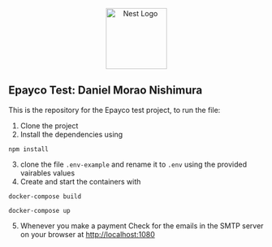 <p align="center">
  <a href="http://nestjs.com/" target="blank"><img src="https://nestjs.com/img/logo-small.svg" width="120" alt="Nest Logo" /></a>
</p>

[circleci-image]: https://img.shields.io/circleci/build/github/nestjs/nest/master?token=abc123def456
[circleci-url]: https://circleci.com/gh/nestjs/nest

## Epayco Test: Daniel Morao Nishimura

This is the repository for the Epayco test project, to run the file:

1. Clone the project
2. Install the dependencies using

```
npm install
```

3. clone the file `.env-example` and rename it to `.env` using the provided vairables values
4. Create and start the containers with

```
docker-compose build

docker-compose up
```

5. Whenever you make a payment Check for the emails in the SMTP server on your browser at [http://localhost:1080](http://localhost:1080)
